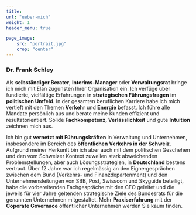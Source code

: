 ```yaml
---
title:
url: "ueber-mich"
weight: 1
header_menu: true

page_image:
    src: "portrait.jpg"
    crop: "center"
---
```

### Dr. Frank Schley

Als **selbständiger Berater**, **Interims-Manager** oder **Verwaltungsrat** bringe ich mich mit Elan zugunsten Ihrer Organisation ein. Ich verfüge über fundierte, vielfältige Erfahrungen in **strategischen Führungsfragen** im **politischen Umfeld**. In der gesamten beruflichen Karriere habe ich mich vertieft mit den Themen **Verkehr** und **Energie** befasst. Ich führe alle Mandate persönlich aus und berate meine Kunden effizient und resultatorientiert. Solide **Fachkompetenz, Verlässlichkeit** und gute **Intuition** zeichnen mich aus.

Ich bin gut **vernetzt mit Führungskräften** in Verwaltung und Unternehmen, insbesondere im Bereich des **öffentlichen Verkehrs in der Schweiz**. Aufgrund meiner Herkunft bin ich aber auch mit dem politischen Geschehen und den vom Schweizer Kontext zuweilen stark abweichenden Problemstellungen, aber auch Lösungsstrategien, in **Deutschland** bestens vertraut. Über 12 Jahre war ich regelmässig an den Eignergesprächen zwischen dem Bund (Verkehrs- und Finanzdepartenment) und den Unternehmensleitungen von SBB, Post, Swisscom und Skyguide beteiligt, habe die vorbereitenden Fachgespräche mit den CFO geleitet und die jeweils für vier Jahre geltenden strategische Ziele des Bundesrats für die genannten Unternehmen mitgestaltet. Mehr **Praxiserfahrung** mit der **Coporate Governace** öffentlicher Unternehmen werden Sie kaum finden.
